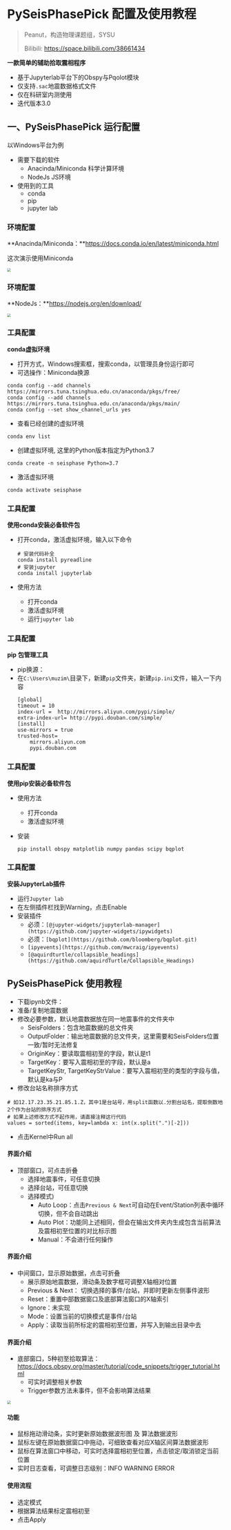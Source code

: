 # **PySeisPhasePick** 配置及使用教程
> Peanut，构造物理课题组，SYSU
>
> Bilibili: https://space.bilibili.com/38661434

**一款简单的辅助拾取震相程序**

- 基于Jupyterlab平台下的Obspy与Pqolot模块
- 仅支持`.sac`地震数据格式文件
- 仅在科研室内测使用
- 迭代版本3.0



## 一、PySeisPhasePick 运行配置
以Windows平台为例
- 需要下载的软件
    - Anacinda/Miniconda 科学计算环境
    - NodeJs JS环境
- 使用到的工具
    - conda
    - pip
    - jupyter lab

### 环境配置
**Anacinda/Miniconda：**https://docs.conda.io/en/latest/miniconda.html

这次演示使用Miniconda

<img src="figure\miniconda下载页面.png"  style="zoom:50%;" />

### 环境配置
**NodeJs：**https://nodejs.org/en/download/

<img src="figure\nodejs下载页面.png"  style="zoom:50%;" />

### 工具配置
**conda虚拟环境**

- 打开方式，Windows搜索框，搜索conda，以管理员身份运行即可
- 可选操作：Miniconda换源
```
conda config --add channels https://mirrors.tuna.tsinghua.edu.cn/anaconda/pkgs/free/
conda config --add channels https://mirrors.tuna.tsinghua.edu.cn/anaconda/pkgs/main/
conda config --set show_channel_urls yes
```

- 查看已经创建的虚拟环境
```
conda env list
```

- 创建虚拟环境, 这里的Python版本指定为Python3.7
```
conda create -n seisphase Python=3.7
```

- 激活虚拟环境
```
conda activate seisphase
```


### 工具配置
**使用conda安装必备软件包**
- 打开conda，激活虚拟环境，输入以下命令

    ```
    # 安装代码补全
    conda install pyreadline
    # 安装jupyter
    conda install jupyterlab
    ```
- 使用方法
    - 打开conda
    - 激活虚拟环境
    - 运行`jupyter lab`

### 工具配置
**pip 包管理工具**

- pip换源：
- 在`C:\Users\muzim\`目录下，新建`pip`文件夹，新建`pip.ini`文件，输入一下内容
    ```
    [global]
    timeout = 10
    index-url =  http://mirrors.aliyun.com/pypi/simple/
    extra-index-url= http://pypi.douban.com/simple/ 
    [install]
    use-mirrors = true  
    trusted-host=
        mirrors.aliyun.com
        pypi.douban.com
    ```


### 工具配置
**使用pip安装必备软件包**
- 使用方法
    - 打开conda
    - 激活虚拟环境
- 安装

    ```
    pip install obspy matplotlib numpy pandas scipy bqplot
    ```


### 工具配置
**安装JupyterLab插件**
- 运行`Jupyter lab`
- 在左侧插件栏找到Warning，点击Enable
- 安装插件
    - 必须：`[@jupyter-widgets/jupyterlab-manager](https://github.com/jupyter-widgets/ipywidgets)`
    - 必须：`[bqplot](https://github.com/bloomberg/bqplot.git)`
    - `[ipyevents](https://github.com/mwcraig/ipyevents)`
    - `[@aquirdturtle/collapsible_headings](https://github.com/aquirdTurtle/Collapsible_Headings)`

## PySeisPhasePick 使用教程
- 下载ipynb文件：
- 准备/复制地震数据
- 修改必要参数，默认地震数据放在同一地震事件的文件夹中
    - SeisFolders：包含地震数据的总文件夹
    - OutputFolder：输出地震数据的总文件夹，这里需要和SeisFolders位置一致/暂时无法修复
    - OriginKey：要读取震相初至的字段，默认是t1
    - TargetKey：要写入震相初至的字段，默认是a
    - TargetKeyStr, TargetKeyStrValue：要写入震相初至的类型的字段与值，默认是ka与P
- 修改台站名称排序方式
```
# 如12.17.23.35.21.85.1.Z，其中1是台站号，用split函数以.分割台站名，提取倒数地2个作为台站的排序方式
# 如果上述修改方式不起作用，请直接注释这行代码
values = sorted(items, key=lambda x: int(x.split(".")[-2]))
```

- 点击Kernel中Run all

#### 界面介绍
- 顶部窗口，可点击折叠
    - 选择地震事件，可任意切换
    - 选择台站，可任意切换
    - 选择模式)
        - Auto Loop：点击`Previous & Next`可自动在Event/Station列表中循环切换，但不会自动跳出
        - Auto Plot：功能同上述相同，但会在输出文件夹内生成包含当前算法及震相初至位置的对比标示图
        - Manual：不会进行任何操作

#### 界面介绍
- 中间窗口，显示原始数据，点击可折叠
    - 展示原始地震数据，滑动条及数字框可调整X轴相对位置
    - Previous & Next： 切换选择的事件/台站，并即时更新左侧事件波形
    - Reset：重置中部数据窗口及底部算法窗口的X轴索引
    - Ignore：未实现
    - Mode：设置当前的切换模式是事件/台站
    - Apply：读取当前所标定的震相初至位置，并写入到输出目录中去

#### 界面介绍
- 底部窗口，5种初至拾取算法：https://docs.obspy.org/master/tutorial/code_snippets/trigger_tutorial.html
    - 可实时调整相关参数
    - Trigger参数方法未事件，但不会影响算法结果
    

<img src="figure\初至拾取算法.png"  style="zoom:50%;" />

#### 功能
- 鼠标拖动滑动条，实时更新原始数据波形图 及 算法数据波形
- 鼠标左键在原始数据窗口中拖动，可细致查看对应X轴区间算法数据波形
- 鼠标在算法窗口中移动，可实时选择震相初至位置，点击锁定/取消锁定当前位置
- 实时日志查看，可调整日志级别：INFO WARNING ERROR

#### 使用流程
- 选定模式
- 根据算法结果标定震相初至
- 点击Apply
